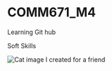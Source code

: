 # COMM671_M4

Learning Git hub

Soft Skills

![Cat image I created for a friend](https://ingridhernandez55.com/Imagesportfolio/MichelleCat.png)
